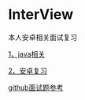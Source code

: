 # InterView

本人安卓相关面试复习

[1、java相关](https://github.com/sunnnydaydev/InterView/blob/master/java%E7%9B%B8%E5%85%B3.md)

[2、安卓复习](https://github.com/sunnnydaydev/InterView/blob/master/%E5%AE%89%E5%8D%93%E7%AE%80%E5%8E%86%E9%9D%A2%E8%AF%95.md)

[github面试题参考](https://github.com/AweiLoveAndroid/CommonDevKnowledge)
